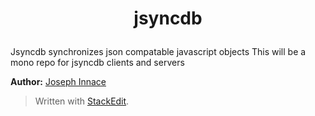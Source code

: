 # <p align="center">jsyncdb</p>

Jsyncdb synchronizes json compatable javascript objects
This will be a mono repo for jsyncdb clients and servers

**Author:** 
[Joseph Innace](https://github.com/JInnace)

> Written with [StackEdit](https://stackedit.io/).